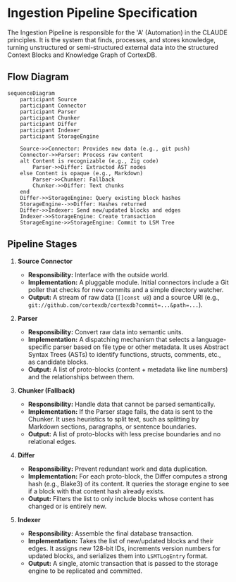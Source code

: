# Ingestion Pipeline Specification

The Ingestion Pipeline is responsible for the 'A' (Automation) in the CLAUDE principles. It is the system that finds, processes, and stores knowledge, turning unstructured or semi-structured external data into the structured Context Blocks and Knowledge Graph of CortexDB.

## Flow Diagram

```mermaid
sequenceDiagram
    participant Source
    participant Connector
    participant Parser
    participant Chunker
    participant Differ
    participant Indexer
    participant StorageEngine

    Source->>Connector: Provides new data (e.g., git push)
    Connector->>Parser: Process raw content
    alt Content is recognizable (e.g., Zig code)
        Parser->>Differ: Extracted AST nodes
    else Content is opaque (e.g., Markdown)
        Parser->>Chunker: Fallback
        Chunker->>Differ: Text chunks
    end
    Differ->>StorageEngine: Query existing block hashes
    StorageEngine-->>Differ: Hashes returned
    Differ->>Indexer: Send new/updated blocks and edges
    Indexer->>StorageEngine: Create transaction
    StorageEngine->>StorageEngine: Commit to LSM Tree
```

## Pipeline Stages

1.  **Source Connector**
    *   **Responsibility:** Interface with the outside world.
    *   **Implementation:** A pluggable module. Initial connectors include a Git poller that checks for new commits and a simple directory watcher.
    *   **Output:** A stream of raw data (`[]const u8`) and a source URI (e.g., `git://github.com/cortexdb/cortexdb?commit=...&path=...`).

2.  **Parser**
    *   **Responsibility:** Convert raw data into semantic units.
    *   **Implementation:** A dispatching mechanism that selects a language-specific parser based on file type or other metadata. It uses Abstract Syntax Trees (ASTs) to identify functions, structs, comments, etc., as candidate blocks.
    *   **Output:** A list of proto-blocks (content + metadata like line numbers) and the relationships between them.

3.  **Chunker (Fallback)**
    *   **Responsibility:** Handle data that cannot be parsed semantically.
    *   **Implementation:** If the Parser stage fails, the data is sent to the Chunker. It uses heuristics to split text, such as splitting by Markdown sections, paragraphs, or sentence boundaries.
    *   **Output:** A list of proto-blocks with less precise boundaries and no relational edges.

4.  **Differ**
    *   **Responsibility:** Prevent redundant work and data duplication.
    *   **Implementation:** For each proto-block, the Differ computes a strong hash (e.g., Blake3) of its content. It queries the storage engine to see if a block with that content hash already exists.
    *   **Output:** Filters the list to only include blocks whose content has changed or is entirely new.

5.  **Indexer**
    *   **Responsibility:** Assemble the final database transaction.
    *   **Implementation:** Takes the list of new/updated blocks and their edges. It assigns new 128-bit IDs, increments version numbers for updated blocks, and serializes them into `LSMTLogEntry` format.
    *   **Output:** A single, atomic transaction that is passed to the storage engine to be replicated and committed.
